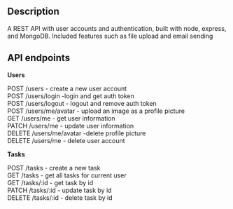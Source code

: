 ## Description

A REST API with user accounts and authentication, built with node, express, and MongoDB. Included features such as file upload and email sending

## API endpoints

**Users**

POST /users - create a new user account \
POST /users/login -login and get auth token \
POST /users/logout - logout and remove auth token \
POST /users/me/avatar - upload an image as a profile picture \
GET /users/me - get user information <br/>
PATCH /users/me - update user information \
DELETE /users/me/avatar -delete profile picture \
DELETE /users/me - delete user account 

**Tasks**

POST /tasks - create a new task \
GET /tasks - get all tasks for current user \
GET /tasks/:id - get task by id \
PATCH /tasks/:id - update task by id \
DELETE /tasks/:id - delete task by id  
